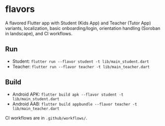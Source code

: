 # flavors

A flavored Flutter app with Student (Kids App) and Teacher (Tutor App) variants, localization, basic onboarding/login, orientation handling (Soroban in landscape), and CI workflows.

## Run

- Student: `flutter run --flavor student -t lib/main_student.dart`
- Teacher: `flutter run --flavor teacher -t lib/main_teacher.dart`

## Build

- Android APK: `flutter build apk --flavor student -t lib/main_student.dart`
- Android AAB: `flutter build appbundle --flavor teacher -t lib/main_teacher.dart`

CI workflows are in `.github/workflows/`.
